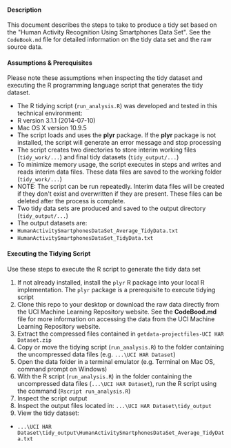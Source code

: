 #### Description

This document describes the steps to take to produce a tidy set based on the "Human Activity Recognition Using Smartphones Data Set".  See the `CodeBook.md` file for detailed information on the tidy data set and the raw source data.

#### Assumptions & Prerequisites

Please note these assumptions when inspecting the tidy dataset and executing the R programming language script that generates the tidy dataset.

* The R tidying script (`run_analysis.R`) was developed and tested in this technical environment:
* R version 3.1.1 (2014-07-10)
* Mac OS X version 10.9.5
* The script loads and uses the **plyr** package.  If the **plyr** package is not installed, the script will generate an error message and stop processing
* The script creates two directories to store interim working files (`tidy_work/...`) and final tidy datasets (`tidy_output/...`)
* To minimize memory usage, the script executes in steps and writes and reads interim data files.  These data files are saved to the working folder (`tidy_work/...`)
* NOTE: The script can be run repeatedly.  Interim data files will be created if they don't exist and overwritten if they are present.  These files can be deleted after the process is complete.
* Two tidy data sets are produced and saved to the output directory (`tidy_output/...`)
* The output datasets are:
* `HumanActivitySmartphonesDataSet_Average_TidyData.txt`
* `HumanActivitySmartphonesDataSet_TidyData.txt`

#### Executing the Tidying Script

Use these steps to execute the R script to generate the tidy data set

1. If not already installed, install the `plyr` R package into your local R implementation.  The `plyr` package is a prerequisite to execute tidying script
1. Clone this repo to your desktop or download the raw data directly from the UCI Machine Learning Repository website. See the **CodeBood.md** file for more information on accessing the data from the UCI Machine Learning Repository website.
1. Extract the compressed files contained in `getdata-projectfiles-UCI HAR Dataset.zip`
1. Copy or move the tidying script (`run_analysis.R`) to the folder containing the uncompressed data files (e.g. `...\UCI HAR Dataset`)
1. Open the data folder in a terminal emulator (e.g. Terminal on Mac OS, command prompt on Windows)
1. With the R script (`run_analysis.R`) in the folder containing the uncompressed data files (`...\UCI HAR Dataset`), run the R script using the command (`Rscript run_analysis.R`)
1. Inspect the script output
1. Inspect the output files located in: `...\UCI HAR Dataset\tidy_output`
1. View the tidy dataset:
* `...\UCI HAR Dataset\tidy_output\HumanActivitySmartphonesDataSet_Average_TidyData.txt`
